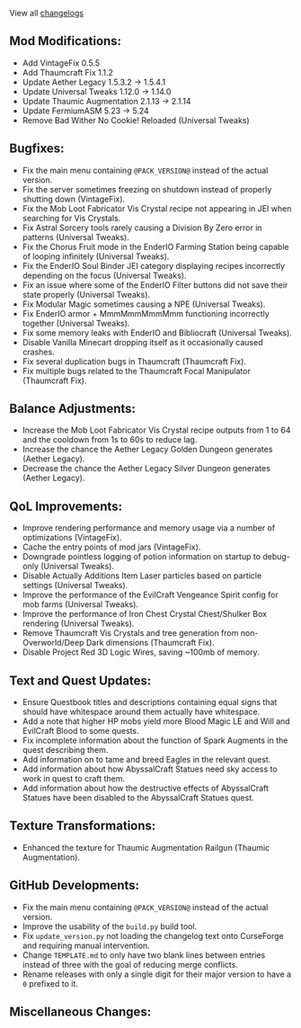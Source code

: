 
View all [changelogs](https://github.com/Divine-Journey-2/Divine-Journey-2/tree/main/changelog)

## Mod Modifications:

- Add VintageFix 0.5.5
- Add Thaumcraft Fix 1.1.2
- Update Aether Legacy 1.5.3.2 -> 1.5.4.1
- Update Universal Tweaks 1.12.0 -> 1.14.0
- Update Thaumic Augmentation 2.1.13 -> 2.1.14
- Update FermiumASM 5.23 -> 5.24
- Remove Bad Wither No Cookie! Reloaded (Universal Tweaks)

## Bugfixes:

- Fix the main menu containing `@PACK_VERSION@` instead of the actual version.
- Fix the server sometimes freezing on shutdown instead of properly shutting down (VintageFix).
- Fix the Mob Loot Fabricator Vis Crystal recipe not appearing in JEI when searching for Vis Crystals.
- Fix Astral Sorcery tools rarely causing a Division By Zero error in patterns (Universal Tweaks).
- Fix the Chorus Fruit mode in the EnderIO Farming Station being capable of looping infinitely (Universal Tweaks).
- Fix the EnderIO Soul Binder JEI category displaying recipes incorrectly depending on the focus (Universal Tweaks).
- Fix an issue where some of the EnderIO Filter buttons did not save their state properly (Universal Tweaks).
- Fix Modular Magic sometimes causing a NPE (Universal Tweaks).
- Fix EnderIO armor + MmmMmmMmmMmm functioning incorrectly together (Universal Tweaks).
- Fix some memory leaks with EnderIO and Bibliocraft (Universal Tweaks).
- Disable Vanilla Minecart dropping itself as it occasionally caused crashes.
- Fix several duplication bugs in Thaumcraft (Thaumcraft Fix).
- Fix multiple bugs related to the Thaumcraft Focal Manipulator (Thaumcraft Fix).

## Balance Adjustments:

- Increase the Mob Loot Fabricator Vis Crystal recipe outputs from 1 to 64 and the cooldown from 1s to 60s to reduce lag.
- Increase the chance the Aether Legacy Golden Dungeon generates (Aether Legacy).
- Decrease the chance the Aether Legacy Silver Dungeon generates (Aether Legacy).

## QoL Improvements:

- Improve rendering performance and memory usage via a number of optimizations (VintageFix).
- Cache the entry points of mod jars (VintageFix).
- Downgrade pointless logging of potion information on startup to debug-only (Universal Tweaks).
- Disable Actually Additions Item Laser particles based on particle settings (Universal Tweaks).
- Improve the performance of the EvilCraft Vengeance Spirit config for mob farms (Universal Tweaks).
- Improve the performance of Iron Chest Crystal Chest/Shulker Box rendering (Universal Tweaks).
- Remove Thaumcraft Vis Crystals and tree generation from non-Overworld/Deep Dark dimensions (Thaumcraft Fix).
- Disable Project Red 3D Logic Wires, saving ~100mb of memory.

## Text and Quest Updates:

- Ensure Questbook titles and descriptions containing equal signs that should have whitespace around them actually have whitespace.
- Add a note that higher HP mobs yield more Blood Magic LE and Will and EvilCraft Blood to some quests.
- Fix incomplete information about the function of Spark Augments in the quest describing them.
- Add information on to tame and breed Eagles in the relevant quest.
- Add information about how AbyssalCraft Statues need sky access to work in quest to craft them.
- Add information about how the destructive effects of AbyssalCraft Statues have been disabled to the AbyssalCraft Statues quest.

## Texture Transformations:

- Enhanced the texture for Thaumic Augmentation Railgun (Thaumic Augmentation).

## GitHub Developments:

- Fix the main menu containing `@PACK_VERSION@` instead of the actual version.
- Improve the usability of the `build.py` build tool.
- Fix `update_version.py` not loading the changelog text onto CurseForge and requiring manual intervention.
- Change `TEMPLATE.md` to only have two blank lines between entries instead of three with the goal of reducing merge conflicts.
- Rename releases with only a single digit for their major version to have a `0` prefixed to it.

## Miscellaneous Changes:
